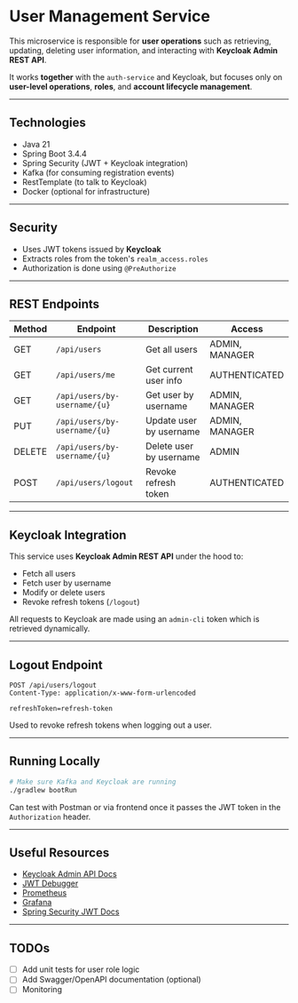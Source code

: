 #  User Management Service

This microservice is responsible for **user operations** such as retrieving, updating, deleting user information, and interacting with **Keycloak Admin REST API**.

It works **together** with the `auth-service` and Keycloak, but focuses only on **user-level operations**, **roles**, and **account lifecycle management**.

---

##  Technologies

- Java 21  
- Spring Boot 3.4.4  
- Spring Security (JWT + Keycloak integration)  
- Kafka (for consuming registration events)  
- RestTemplate (to talk to Keycloak)  
- Docker (optional for infrastructure)


---

##  Security

- Uses JWT tokens issued by **Keycloak**
- Extracts roles from the token's `realm_access.roles`
- Authorization is done using `@PreAuthorize`

---

##  REST Endpoints

| Method | Endpoint                          | Description                    | Access              |
|--------|-----------------------------------|--------------------------------|---------------------|
| GET    | `/api/users`                      | Get all users                  | ADMIN, MANAGER      |
| GET    | `/api/users/me`                   | Get current user info          | AUTHENTICATED       |
| GET    | `/api/users/by-username/{u}`      | Get user by username           | ADMIN, MANAGER      |
| PUT    | `/api/users/by-username/{u}`      | Update user by username        | ADMIN, MANAGER      |
| DELETE | `/api/users/by-username/{u}`      | Delete user by username        | ADMIN               |
| POST   | `/api/users/logout`               | Revoke refresh token           | AUTHENTICATED       |

---

##  Keycloak Integration

This service uses **Keycloak Admin REST API** under the hood to:

- Fetch all users
- Fetch user by username
- Modify or delete users
- Revoke refresh tokens (`/logout`)

All requests to Keycloak are made using an `admin-cli` token which is retrieved dynamically.

---

##  Logout Endpoint

```http
POST /api/users/logout
Content-Type: application/x-www-form-urlencoded

refreshToken=refresh-token
```

Used to revoke refresh tokens when logging out a user.

---


##  Running Locally

```bash
# Make sure Kafka and Keycloak are running
./gradlew bootRun
```

Can test with Postman or via frontend once it passes the JWT token in the `Authorization` header.

---

##  Useful Resources

-  [Keycloak Admin API Docs](https://www.keycloak.org/docs-api/21.0.1/rest-api/index.html)
-  [JWT Debugger](https://jwt.io/)
-  [Prometheus](https://prometheus.io/)
-  [Grafana](https://grafana.com/)
-  [Spring Security JWT Docs](https://docs.spring.io/spring-security/reference/servlet/oauth2/resource-server/jwt.html)

---

##  TODOs

- [ ] Add unit tests for user role logic
- [ ] Add Swagger/OpenAPI documentation (optional)
- [ ] Monitoring
